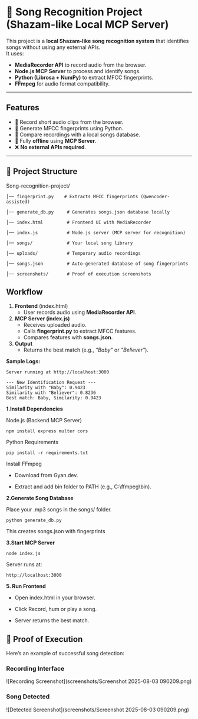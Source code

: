 # 🎵 Song Recognition Project (Shazam-like Local MCP Server)

This project is a **local Shazam-like song recognition system** that identifies songs without using any external APIs.  
It uses:

- **MediaRecorder API** to record audio from the browser.
- **Node.js MCP Server** to process and identify songs.
- **Python (Librosa + NumPy)** to extract MFCC fingerprints.
- **FFmpeg** for audio format compatibility.

---

## **Features**
- 🎤 Record short audio clips from the browser.
- 🧠 Generate MFCC fingerprints using Python.
- 🔎 Compare recordings with a local songs database.
- 📡 Fully **offline** using **MCP Server**.
- ❌ **No external APIs required**.

---

## 📂 Project Structure

Song-recognition-project/

    │── fingerprint.py    # Extracts MFCC fingerprints (Qwencoder-assisted)
    
    │── generate_db.py     # Generates songs.json database locally
    
    │── index.html         # Frontend UI with MediaRecorder
    
    │── index.js           # Node.js server (MCP server for recognition)
    
    │── songs/             # Your local song library
    
    │── uploads/           # Temporary audio recordings
    
    │── songs.json         # Auto-generated database of song fingerprints
    
    │── screenshots/       # Proof of execution screenshots

## **Workflow**
1. **Frontend** (index.html)
   - User records audio using **MediaRecorder API**.
2. **MCP Server (index.js)**
   - Receives uploaded audio.
   - Calls **fingerprint.py** to extract MFCC features.
   - Compares features with **songs.json**.
3. **Output**
   - Returns the best match (e.g., *"Baby"* or *"Believer"*).

**Sample Logs:**

    Server running at http://localhost:3000
    
    --- New Identification Request ---
    Similarity with "Baby": 0.9423
    Similarity with "Believer": 0.8236
    Best match: Baby, Similarity: 0.9423

**1.Install Dependencies**

Node.js (Backend MCP Server)

    npm install express multer cors
Python Requirements

    pip install -r requirements.txt

Install FFmpeg

* Download from Gyan.dev.

* Extract and add bin folder to PATH (e.g., C:\ffmpeg\bin).

**2.Generate Song Database**

Place your .mp3 songs in the songs/ folder.

    python generate_db.py
This creates songs.json with fingerprints

**3.Start MCP Server**

    node index.js
Server runs at:

    http://localhost:3000

**5. Run Frontend**
* Open index.html in your browser.

* Click Record, hum or play a song.

* Server returns the best match.

## 📸 Proof of Execution

Here’s an example of successful song detection:

### Recording Interface
![Recording Screenshot](screenshots/Screenshot 2025-08-03 090209.png)

### Song Detected
![Detected Screenshot](screenshots/Screenshot 2025-08-03 090209.png)

